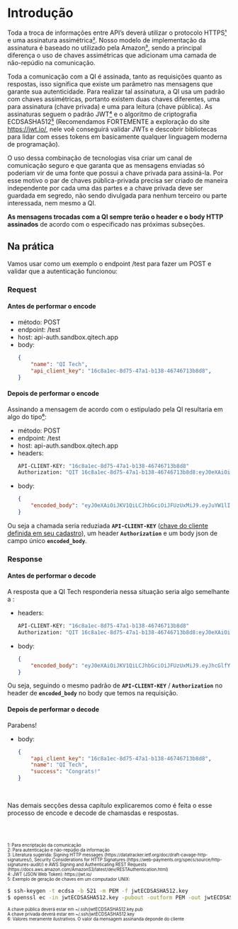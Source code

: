 # Introdução

Toda a troca de informações entre API’s deverá utilizar o protocolo HTTPS[¹](#1) e uma assinatura  assimétrica[²](#2). Nosso modelo de implementação da assinatura é baseado no utilizado pela Amazon[³](#3), sendo a principal diferença o uso de chaves assimétricas que adicionam uma camada de não-repúdio na comunicação.

Toda a comunicação com a QI é assinada, tanto as requisições quanto as respostas, isso significa que existe um parâmetro nas mensagens que garante sua autenticidade. Para realizar tal assinatura, a QI usa um padrão com chaves assimétricas, portanto existem duas chaves diferentes, uma para assinatura (chave privada) e uma para leitura (chave pública). As assinaturas seguem o padrão JWT[⁴](#4) e o algoritmo de criptografia ECDSASHA512[⁵](#5) (Recomendamos FORTEMENTE a exploração do site https://jwt.io/, nele voê conseguirá validar JWTs e descobrir bibliotecas para lidar com esses tokens em basicamente qualquer linguagem moderna de programação).

O uso dessa combinação de tecnologias visa criar um canal de comunicação seguro e que garanta que as mensagens enviadas só poderiam vir de uma fonte que possui a chave privada para assiná-la. Por esse motivo o par de chaves pública-privada precisa ser criado de maneira independente por cada uma das partes e a chave privada deve ser guardada em segredo, não sendo divulgada para nenhum terceiro ou parte interessada, nem mesmo a QI.

**As mensagens trocadas com a QI sempre terão o header e o body HTTP assinados** de acordo com o especificado nas próximas subseções.

## Na prática

Vamos usar como um exemplo o endpoint /test para fazer um POST e validar que a autenticação funcionou:

### Request

#### Antes de performar o encode

- método: POST
- endpoint: /test
- host: api-auth.sandbox.qitech.app
- body: 
    ```json
    {
        "name": "QI Tech",
        "api_client_key": "16c8a1ec-8d75-47a1-b138-46746713b8d8",
    }
    ```

#### Depois de performar o encode

Assinando a mensagem de acordo com o estipulado pela QI resultaria em algo do tipo[⁶](#6):

- método: POST
- endpoint: /test
- host: api-auth.sandbox.qitech.app
- headers:
    ```bash
    API-CLIENT-KEY: "16c8a1ec-8d75-47a1-b138-46746713b8d8"
    Authorization: "QIT 16c8a1ec-8d75-47a1-b138-46746713b8d8:eyJ0eXAiOiJKV1QiLCJhbGciOiJFUzUxMiJ9.eyJzdWIiOiIxNmM4YTFlYy04ZDc1LTQ3YTEtYjEzOC00Njc0NjcxM2I4ZDgiLCJzaWduYXR1cmUiOiJQT1NUXG5kNWU2M2RlNjNkNjg0NjBkNmNlZTllN2I4ODJjM2U0M1xuYXBwbGljYXRpb24vanNvblxuV2VkLCAxNiBPY3QgMjAxOSAxNDo1MTo0NSBHTVRcbi90ZXN0In0.AZo959MUTEmfT9x_APTLZKPg9aivvjNsvCOl7rVzEkFrrMVRX0fg2Hp_eWbs60Ug9NL_EphRpNwZU9v-czyV_BmUAMBI8uJQAPd7_xACEeRjhi6QzFKuWUqk_xMzB70s7CSwGgHpeXh0OFeupHFTbwAkRkLuNAYluP0ZbT4vFrRKrdhR"
    ```
- body:
    ```json
    {
        "encoded_body": "eyJ0eXAiOiJKV1QiLCJhbGciOiJFUzUxMiJ9.eyJuYW1lIjoiUUkgVGVjaCIsImFwaV9jbGllbnRfa2V5IjoiMTZjOGExZWMtOGQ3NS00N2ExLWIxMzgtNDY3NDY3MTNiOGQ4In0.AYHioWgjnYgvsDrYmp7zON8vLPIc6XQgO_xnMtwqV4LCL8FMejKViFPvL_Z70QKi-u8CmJW68YoQbxvDRoDAbNUOABSIHUxDXcldZk2l8_yL17yMy2hMS-mHRVutd7_-yMkhsEnYEYemEOWsGRsO3T3yey2rSX1_t7IK47ACPvpaE7Qs"
    }
    ```

Ou seja a chamada seria reduziada **`API-CLIENT-KEY`** ([chave do cliente definida em seu cadastro](?112)), um header **`Authorization`** e um body json de campo único **`encoded_body`**.

### Response

#### Antes de performar o decode


A resposta que a QI Tech responderia nessa situação seria algo semelhante a :

- headers:

    ```bash
    API-CLIENT-KEY: "16c8a1ec-8d75-47a1-b138-46746713b8d8"
    Authorization: "QIT 16c8a1ec-8d75-47a1-b138-46746713b8d8:eyJ0eXAiOiJKV1QiLCJhbGciOiJFUzUxMiJ9.eyJzdWIiOiIxNmM4YTFlYy04ZDc1LTQ3YTEtYjEzOC00Njc0NjcxM2I4ZDgiLCJzaWduYXR1cmUiOiJQT1NUXG5kNWU2M2RlNjNkNjg0NjBkNmNlZTllN2I4ODJjM2U0M1xuYXBwbGljYXRpb24vanNvblxuV2VkLCAxNiBPY3QgMjAxOSAxNDo1MTo0NSBHTVRcbi90ZXN0In0.AZo959MUTEmfT9x_APTLZKPg9aivvjNsvCOl7rVzEkFrrMVRX0fg2Hp_eWbs60Ug9NL_EphRpNwZU9v-czyV_BmUAMBI8uJQAPd7_xACEeRjhi6QzFKuWUqk_xMzB70s7CSwGgHpeXh0OFeupHFTbwAkRkLuNAYluP0ZbT4vFrRKrdhR"
    ```

- body:

    ```json
    {
        "encoded_body": "eyJ0eXAiOiJKV1QiLCJhbGciOiJFUzUxMiJ9.eyJhcGlfY2xpZW50X2tleSI6IjE2YzhhMWVjLThkNzUtNDdhMS1iMTM4LTQ2NzQ2NzEzYjhkOCIsIm5hbWUiOiJRSSBUZWNoIiwic3VjY2VzcyI6IkNvbmdyYXRzISJ9.AfunfN06D38WuOPsUVhTvi19-00Jpd6Z_E7KV-Zh05nfgG55BEXQW878zwVilAmyUR8F6N9hRiAmL0djEuSahXhUAZ-bYVDbZvVb-bzYrakYEjc9gLTBE_Sk2H0NgrXCFusq9BIImEyNHwzb3aiQvDB-igcLBKEzOdIkqbfqu3lzIs_W"
    }
    ```

Ou seja, seguindo o mesmo padrão de **`API-CLIENT-KEY`** / **`Authorization`** no header de **`encoded_body`** no body que temos na requisição.

#### Depois de performar o decode

Parabens! 

- body:
    ```json
    {
        "api_client_key": "16c8a1ec-8d75-47a1-b138-46746713b8d8",
        "name": "QI Tech",
        "success": "Congrats!"
    }
    ```
<br>

Nas demais secções dessa capítulo explicaremos como é feita o esse processo de encode e decode de chamasdas e respostas.



<br>
<br>

<sub>
<sub>
<br>
1<a id=1></a>: Para encriptação da comunicação
<br>
2<a id=2></a>: Para autenticação e não-repúdio da informação
<br>
3<a id=3></a>: Literatura sugerida: Signing HTTP messages (https://datatracker.ietf.org/doc/draft-cavage-http-signatures/), Security Considerations for HTTP Signatures (https://web-payments.org/specs/source/http-signatures-audit/) e AWS Signing and Authenticating REST Requests (https://docs.aws.amazon.com/AmazonS3/latest/dev/RESTAuthentication.html)
<br>
4<a id=4></a>: JWT (JSON Web Token): https://jwt.io/
<br>
5<a id=5></a>: Exemplo de geração de chaves em um computador UNIX:
<br>
</sub>
</sub>

```bash
$ ssh-keygen -t ecdsa -b 521 -m PEM -f jwtECDSASHA512.key
$ openssl ec -in jwtECDSASHA512.key -pubout -outform PEM -out jwtECDSASHA512.key.pub
```
<sub>
<sub>
A chave pública deverá estar em ~/.ssh/jwtECDSASHA512.key.pub
<br>A chave privada deverá estar em ~/.ssh/jwtECDSASHA512.key
<br>
6<a id=6></a>: Valores meramente ilustrativos. O valor da mensagem assinanda deponde do cliente
<br>
</sub>
</sub>


